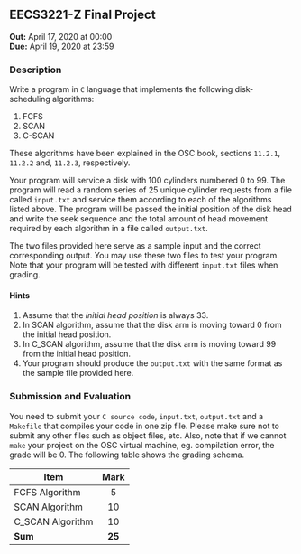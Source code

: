 ## EECS3221-Z Final Project
**Out:** April 17, 2020 at 00:00  
**Due:** April 19, 2020 at 23:59

### Description
Write a program in `C` language that implements the following disk-scheduling algorithms: 
1. FCFS   
2. SCAN 
3. C-SCAN

These algorithms have been explained in the OSC book, sections `11.2.1`, `11.2.2` and, `11.2.3`, respectively.

Your program will service a disk with 100 cylinders numbered 0 to 99. 
The program will read a random series of 25 unique cylinder requests from a file called `input.txt` and service 
them according to each of the algorithms listed above. The program will be passed the initial position of the disk head and 
write the seek sequence and the total amount of head movement required by each algorithm in a file called 
`output.txt`. 

The two files provided here serve as a sample input and the correct corresponding output. You may use these two 
files to test your program. Note that your program will be tested with different `input.txt` files when grading. 

#### Hints
1. Assume that the *initial head position* is always 33. 
2. In SCAN algorithm, assume that the disk arm is moving toward 0 from the initial head position.
3. In C_SCAN algorithm, assume that the disk arm is moving toward 99 from the initial head position.
4. Your program should produce the `output.txt` with the same format as the sample file provided here.

### Submission and Evaluation 
You need to submit your `C source code`, `input.txt`, `output.txt` and a `Makefile` that compiles your code in one 
zip file. Please make sure not to submit any other files such as object files, etc. Also, note that 
if we cannot `make` your project on the OSC virtual machine, eg. compilation error, the grade will be 0. 
The following table shows the grading schema.

| Item        | Mark           |
| ------------- |:-------------:|
| FCFS Algorithm      | 5 |
| SCAN Algorithm      | 10 |
| C_SCAN Algorithm    | 10 |
| **Sum**             | **25** | 